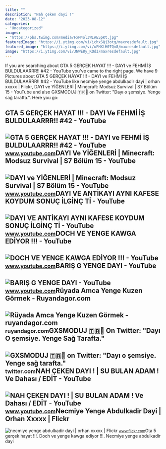 ```yaml
---
title: ""
description: "Nah çeken dayi !"
date: "2023-08-12"
categories:
- "Uncategorized"
images:
- "https://pbs.twimg.com/media/FxM4olJWIAE5pKt.jpg"
featuredImage: "https://i.ytimg.com/vi/ichxSQj3otg/maxresdefault.jpg"
featured_image: "https://i.ytimg.com/vi/uFHXtH0TQn8/maxresdefault.jpg"
image: "https://i.ytimg.com/vi/JNWE8y_KQdI/maxresdefault.jpg"
---
```


If you are searching about GTA 5 GERÇEK HAYAT !!! - DAYI ve FEHMİ İŞ BULDULAARRR!! #42 - YouTube you've came to the right page. We have 9 Pictures about GTA 5 GERÇEK HAYAT !!! - DAYI ve FEHMİ İŞ BULDULAARRR!! #42 - YouTube like necmiye yenge abdulkadir dayi | orhan xxxxx | Flickr, DAYI ve YİĞENLERİ | Minecraft: Modsuz Survival | S7 Bölüm 15 - YouTube and also GXSMODUJ 🇹🇷🦅 on Twitter: "Dayı o şemsiye. Yenge sağ tarafta.". Here you go:

GTA 5 GERÇEK HAYAT !!! - DAYI Ve FEHMİ İŞ BULDULAARRR!! #42 - YouTube
---------------------------------------------------------------------

 ![GTA 5 GERÇEK HAYAT !!! - DAYI ve FEHMİ İŞ BULDULAARRR!! #42 - YouTube](https://i.ytimg.com/vi/JNWE8y_KQdI/maxresdefault.jpg) <small>www.youtube.com</small>DAYI Ve YİĞENLERİ | Minecraft: Modsuz Survival | S7 Bölüm 15 - YouTube
----------------------------------------------------------------------

 ![DAYI ve YİĞENLERİ | Minecraft: Modsuz Survival | S7 Bölüm 15 - YouTube](https://i.ytimg.com/vi/2k8lFv5d5C8/maxresdefault.jpg) <small>www.youtube.com</small>DAYI VE ANTİKAYI AYNI KAFESE KOYDUM SONUÇ İLGİNÇ Tİ - YouTube
-------------------------------------------------------------

 ![DAYI VE ANTİKAYI AYNI KAFESE KOYDUM SONUÇ İLGİNÇ Tİ - YouTube](https://i.ytimg.com/vi/uFHXtH0TQn8/maxresdefault.jpg) <small>www.youtube.com</small>DOCH VE YENGE KAWGA EDİYOR !!! - YouTube
----------------------------------------

 ![DOCH VE YENGE KAWGA EDİYOR !!! - YouTube](https://i.ytimg.com/vi/B0rqIgOkPJg/maxresdefault.jpg) <small>www.youtube.com</small>BARIŞ G YENGE DAYI - YouTube
----------------------------

 ![BARIŞ G YENGE DAYI - YouTube](https://i.ytimg.com/vi/ichxSQj3otg/maxresdefault.jpg) <small>www.youtube.com</small>Rüyada Amca Yenge Kuzen Görmek - Ruyandagor.com
-----------------------------------------------

 ![Rüyada Amca Yenge Kuzen Görmek - ruyandagor.com](https://images.ruyandagor.com/2017/04/dayi-ve-yenge-gormek-1212.jpg) <small>ruyandagor.com</small>GXSMODUJ 🇹🇷🦅 On Twitter: "Dayı O şemsiye. Yenge Sağ Tarafta."
-------------------------------------------------------------

 ![GXSMODUJ 🇹🇷🦅 on Twitter: "Dayı o şemsiye. Yenge sağ tarafta."](https://pbs.twimg.com/media/FxM4olJWIAE5pKt.jpg) <small>twitter.com</small>NAH ÇEKEN DAYI ! | SU BULAN ADAM ! Ve Dahası / EDİT - YouTube
-------------------------------------------------------------

 ![NAH ÇEKEN DAYI ! | SU BULAN ADAM ! Ve Dahası / EDİT - YouTube](https://i.ytimg.com/vi/HQHrRXPk-QA/maxresdefault.jpg) <small>www.youtube.com</small>Necmiye Yenge Abdulkadir Dayi | Orhan Xxxxx | Flickr
----------------------------------------------------

 ![necmiye yenge abdulkadir dayi | orhan xxxxx | Flickr](https://live.staticflickr.com/3068/2728042357_a30b3c123e_b.jpg) <small>www.flickr.com</small>Gta 5 gerçek hayat !!!. Doch ve yenge kawga edi̇yor !!!. Necmiye yenge abdulkadir dayi
